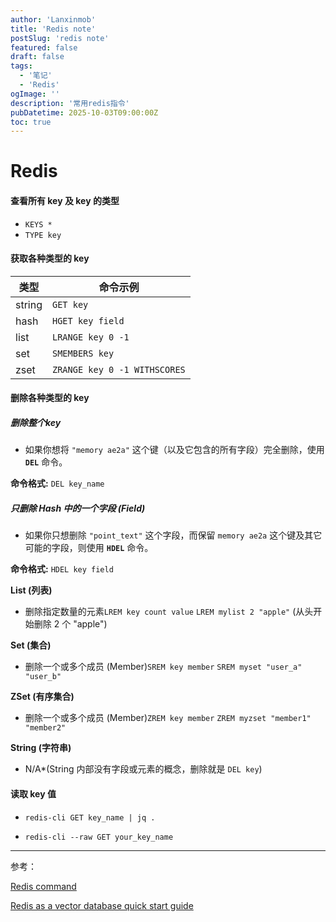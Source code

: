 ```yaml
---
author: 'Lanxinmob'
title: 'Redis note'
postSlug: 'redis note'
featured: false
draft: false
tags:
  - '笔记'
  - 'Redis'
ogImage: ''
description: '常用redis指令'
pubDatetime: 2025-10-03T09:00:00Z
toc: true
---
```


# Redis

#### 查看所有 key 及 key 的类型

- `KEYS *`
- `TYPE key`

#### 获取各种类型的 key

| 类型   | 命令示例                     |
| ------ | ---------------------------- |
| string | `GET key`                    |
| hash   | `HGET key field`             |
| list   | `LRANGE key 0 -1`            |
| set    | `SMEMBERS key`               |
| zset   | `ZRANGE key 0 -1 WITHSCORES` |

#### 删除各种类型的 key 

##### 删除整个key

- 如果你想将 `"memory ae2a"` 这个键（以及它包含的所有字段）完全删除，使用 **`DEL`** 命令。

**命令格式:** `DEL key_name`

##### 只删除 Hash 中的一个字段 (Field)

- 如果你只想删除 `"point_text"` 这个字段，而保留 `memory ae2a` 这个键及其它可能的字段，则使用 **`HDEL`** 命令。

**命令格式:** `HDEL key field`

**List (列表)**

- 删除指定数量的元素`LREM key count value` `LREM mylist 2 "apple"` (从头开始删除 2 个 "apple")

**Set (集合)**

- 删除一个或多个成员 (Member)`SREM key member` `SREM myset "user_a" "user_b"`

**ZSet (有序集合)**

- 删除一个或多个成员 (Member)`ZREM key member` `ZREM myzset "member1" "member2"`

**String (字符串)**

- N/A*(String 内部没有字段或元素的概念，删除就是 `DEL key`)

#### 读取 key 值

- `redis-cli GET key_name | jq .`

- `redis-cli --raw GET your_key_name`

---

参考：

[Redis command](https://redis.io/docs/latest/commands//)

[Redis as a vector database quick start guide](https://redis.io/docs/latest/develop/get-started/vector-database/)